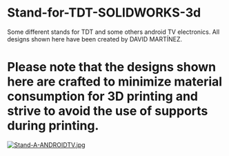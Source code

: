 # Stand-for-TDT-SOLIDWORKS-3d
Some different stands for TDT and some others android TV electronics.
All designs shown here have been created by DAVID MARTÍNEZ.

# Please note that the designs shown here are crafted to minimize material consumption for 3D printing and strive to avoid the use of supports during printing.


[![Stand-A-ANDROIDTV.jpg](https://i.postimg.cc/cJW2rL1q/Stand-A-ANDROIDTV.jpg)](https://postimg.cc/YvXbPkm8)

